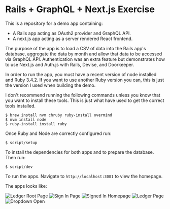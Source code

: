 # Rails + GraphQL + Next.js Exercise

This is a repository for a demo app containing:

- A Rails app acting as OAuth2 provider and GraphQL API.
- A next.js app acting as a server rendered React frontend.

The purpose of the app is to load a CSV of data into the Rails app's database, aggregate the data by month
and allow that data to be accessed via GraphQL API. Authentication was an extra feature but demonstrates how to use Next.js and Auth.js with Rails, Devise, and Doorkeeper.

In order to run the app, you must have a recent version of node installed and Ruby 3.4.2. If you want to use another Ruby version you can, this is just the version I used when building the demo.

I don't recommend running the following commands unless you know that you want to install these tools. This is just what have used to get the correct tools installed.
```
$ brew install nvm chruby ruby-install overmind
$ nvm install node
$ ruby-install install ruby
```


Once Ruby and Node are correctly configured run:

```
$ script/setup
```

To install the dependencies for both apps and to prepare the database. Then run:

```
$ script/dev
```

To run the apps. Navigate to `http://localhost:3001` to view the homepage.

The apps looks like:

![Ledger Root Page](https://github.com/user-attachments/assets/590417b9-3e3f-4f94-845b-111bb62a2150)
![Sign In Page](https://github.com/user-attachments/assets/d5ef1fba-de94-4623-888f-51404a147a33)
![Signed In Homepage](https://github.com/user-attachments/assets/518db544-14f3-4ad1-8803-e619f5c566b6)
![Ledger Page](https://github.com/user-attachments/assets/54029329-c217-4178-93a6-a203c3bbf963)
![Dropdown Open](https://github.com/user-attachments/assets/9ad765b9-89b9-4938-86c8-fe475a21902b)

